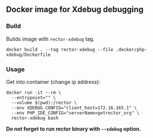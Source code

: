 ## Docker image for Xdebug debugging

### Build

Builds image with `rector-xdebug` tag.

```
docker build . --tag rector-xdebug --file .docker/php-xdebug/Dockerfile
```


### Usage

Get into container (change ip address):

```shell
docker run -it --rm \
  --entrypoint="" \
  --volume $(pwd):/rector \
  --env XDEBUG_CONFIG="client_host=172.16.165.1" \
  --env PHP_IDE_CONFIG="serverName=getrector_org" \
  rector-xdebug bash
```

**Do not forget to run rector binary with `--xdebug` option.**
